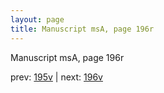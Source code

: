 ```yaml
---
layout: page
title: Manuscript msA, page 196r
---
```


Manuscript msA, page 196r

prev:  [195v](../195v) | next:  [196v](../196v)